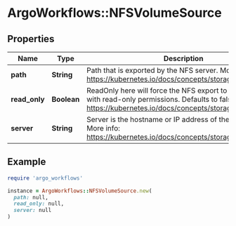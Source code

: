 # ArgoWorkflows::NFSVolumeSource

## Properties

| Name | Type | Description | Notes |
| ---- | ---- | ----------- | ----- |
| **path** | **String** | Path that is exported by the NFS server. More info: https://kubernetes.io/docs/concepts/storage/volumes#nfs |  |
| **read_only** | **Boolean** | ReadOnly here will force the NFS export to be mounted with read-only permissions. Defaults to false. More info: https://kubernetes.io/docs/concepts/storage/volumes#nfs | [optional] |
| **server** | **String** | Server is the hostname or IP address of the NFS server. More info: https://kubernetes.io/docs/concepts/storage/volumes#nfs |  |

## Example

```ruby
require 'argo_workflows'

instance = ArgoWorkflows::NFSVolumeSource.new(
  path: null,
  read_only: null,
  server: null
)
```

